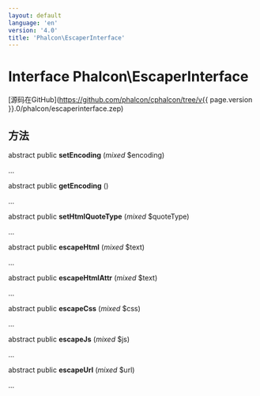 ```yaml
---
layout: default
language: 'en'
version: '4.0'
title: 'Phalcon\EscaperInterface'
---
```


# Interface **Phalcon\EscaperInterface**

[源码在GitHub](https://github.com/phalcon/cphalcon/tree/v{{ page.version }}.0/phalcon/escaperinterface.zep)

## 方法

abstract public **setEncoding** (*mixed* $encoding)

...

abstract public **getEncoding** ()

...

abstract public **setHtmlQuoteType** (*mixed* $quoteType)

...

abstract public **escapeHtml** (*mixed* $text)

...

abstract public **escapeHtmlAttr** (*mixed* $text)

...

abstract public **escapeCss** (*mixed* $css)

...

abstract public **escapeJs** (*mixed* $js)

...

abstract public **escapeUrl** (*mixed* $url)

...